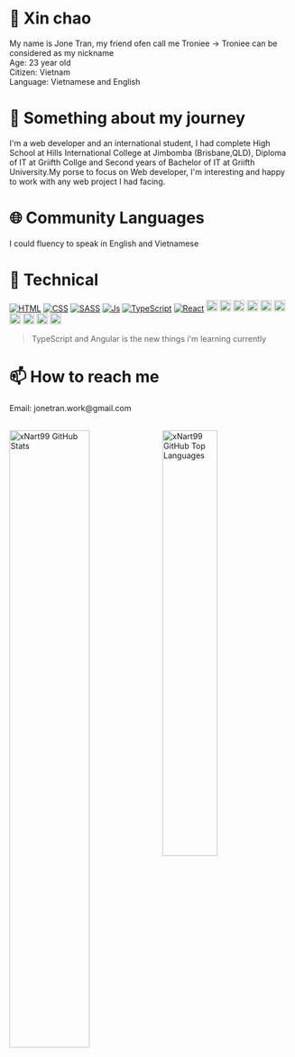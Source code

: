 
<h1>👋 Xin chao</h1>
My name is Jone Tran, my friend ofen call me Troniee -> Troniee can be considered as my nickname</br>
Age: 23 year old</br>
Citizen: Vietnam</br>
Language: Vietnamese and English</br>

<h1>👀 Something about my journey</h1>
I'm a web developer and an international student, I had complete High School at Hills International College at Jimbomba (Brisbane,QLD), Diploma of IT at Griifth Collge and Second years of Bachelor of IT at Griifth University.My porse to focus on Web developer, I'm interesting and happy to work with any web project I had facing.


<h1>🌐 Community Languages</h2>
I could fluency to speak in English and Vietnamese

<h1>🌱 Technical</h1>
<p>
    <a href="#"><img alt="HTML" src="https://img.shields.io/badge/-HTML5-E34F26?style=flat-square&logo=html5&logoColor=white"></a>
    <a href="#"><img alt="CSS" src="https://img.shields.io/badge/-CSS3-1572B6?style=flat-square&logo=css3&logoColor=white"></a>
    <a href="#"><img alt="SASS" src="https://img.shields.io/badge/-Sass-cc6699?style=flat-square&logo=sass&logoColor=white"></a>
    <a href="#"><img alt="Js" src="https://img.shields.io/badge/-JavaScript-f7e018?style=flat-square&logo=javascript&logoColor=white"></a>
    <a href="#"><img alt="TypeScript" src="https://img.shields.io/badge/-TypeScript-007acc?style=flat-square&logo=typescript&logoColor=white"></a>
    <a href="#"><img alt="React" src="https://img.shields.io/badge/-React-61dafb?style=flat-square&logo=react&logoColor=ffffff"></a>
    <a href="#"><img alt="Nextjs" src="https://img.shields.io/badge/Next-black?style=for-the-badge&logo=next.js&logoColor=white" height="20"></a>
    <a href="#"><img alt="Nestjs" src="https://img.shields.io/badge/-NestJs-ea2845?style=flat-square&logo=nestjs&logoColor=white" height="20"></a>
    <a href="#"><img alt="AngularJS" src="https://img.shields.io/badge/Angular-DD0031?style=for-the-badge&logo=angular&logoColor=white" height="20"></a>
    <a href="#"><img alt="VueJS" src="https://img.shields.io/badge/Vue.js-35495E?style=for-the-badge&logo=vue.js&logoColor=4FC08D" height="20"></a>
    <a href="#"><img alt="Antd" src="https://img.shields.io/badge/-AntDesign-%230170FE?style=for-the-badge&logo=ant-design&logoColor=white" height="20"></a>
    <a href="#"><img alt="NodeJs" src="https://img.shields.io/badge/Node.js-43853D?style=for-the-badge&logo=node.js&logoColor=white" height="20"></a>
    <a href="#"><img alt="ExpressJs" src="https://img.shields.io/badge/Express.js-404D59?style=for-the-badge" height="20"></a>
    <a href="#"><img alt="Figma" src="https://img.shields.io/badge/figma-%23F24E1E.svg?style=for-the-badge&logo=figma&logoColor=white" height="20"></a>
    <a href="#"><img alt="MongoDB" src="https://img.shields.io/badge/MongoDB-4EA94B?style=for-the-badge&logo=mongodb&logoColor=white" height="20"></a>
    <a href="#"><img alt="P5JS" src="https://img.shields.io/badge/pnpm-%234a4a4a.svg?style=for-the-badge&logo=pnpm&logoColor=f69220" height="20"></a>
</p>

> TypeScript and Angular is the new things i'm learning currently

<h1>📫 How to reach me</h1>
Email: jonetran.work@gmail.com</br>
</br>
<p width="100%">
<img width="53%" align="top" max-height="100%" alt="xNart99 GitHub Stats" src="https://github-readme-stats.vercel.app/api?username=xNart99&show_icons=true" /> 
<img width="44%" alt="xNart99 GitHub Top Languages" src="https://github-readme-stats.vercel.app/api/top-langs/?username=xNart99&layout=compact" />
</p>




<!---
xNart99/xNart99 is a ✨ special ✨ repository because its `README.md` (this file) appears on your GitHub profile.
You can click the Preview link to take a look at your changes.
--->

